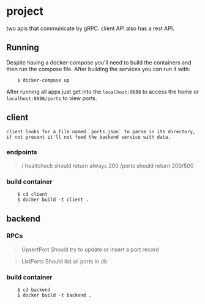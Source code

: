 # project

two apis that communicate by gRPC. client API also has a rest API.

## Running

Despite having a docker-compose you'll need to build the containers and then run the compose file. After building the services you can run it with:

```shell
    $ docker-compose up
```

After running all apps just get into the `localhost:8888` to access the home or `localhost:8888/ports` to view ports.


## client

    client looks for a file named `ports.json` to parse in its directory, if not present it'll not feed the backend service with data.

### endpoints

> / healtcheck
    should return always 200
> /ports 
    should return 200/500

### build container

```shell
    $ cd client
    $ docker build -t client .
```

## backend

### RPCs

> UpsertPort
    Should try to update or insert a port record

> ListPorts
    Should list all ports in db

### build container

```shell
    $ cd backend
    $ docker build -t backend .
```

